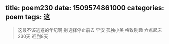 title: poem230
date: 1509574861000
categories: poem
tags: 这
---
> 这最不该逃避的年纪啊
别选择停止前去
早安
孤独小美
格致别趣
六点起床230天 迟到8天